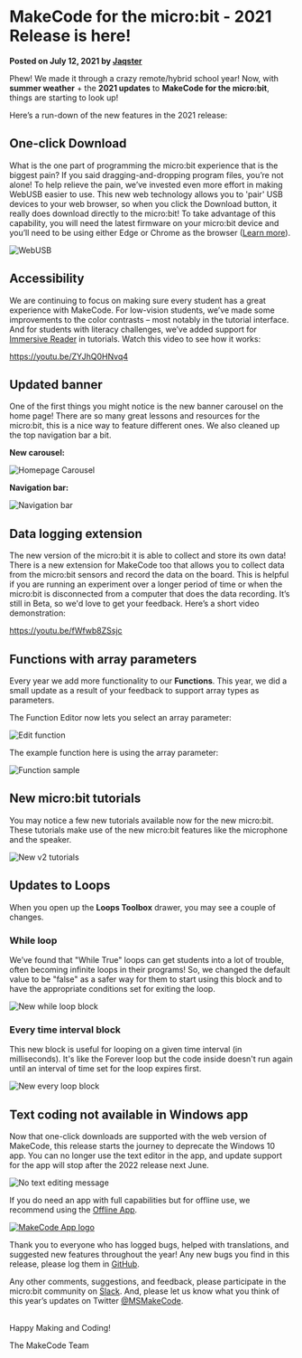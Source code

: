 # MakeCode for the micro:bit - 2021 Release is here!

**Posted on July 12, 2021 by [Jaqster](https://github.com/jaqster)**

Phew! We made it through a crazy remote/hybrid school year! Now, with **summer weather** + the **2021 updates** to **MakeCode for the micro:bit**, things are starting to look up!

Here’s a run-down of the new features in the 2021 release:

## One-click Download

What is the one part of programming the micro:bit experience that is the biggest pain? If you said dragging-and-dropping program files, you’re not alone! To help relieve the pain, we’ve invested even more effort in making WebUSB easier to use. This new web technology allows you to 'pair' USB devices to your web browser, so when you click the Download button, it really does download directly to the micro:bit! To take advantage of this capability, you will need the latest firmware on your micro:bit device and you’ll need to be using either Edge or Chrome as the browser ([Learn more](https://makecode.microbit.org/device/usb/webusb/troubleshoot)).

![WebUSB](/static/blog/microbit/2021-release/webusb.gif)

## Accessibility

We are continuing to focus on making sure every student has a great experience with MakeCode. For low-vision students, we’ve made some improvements to the color contrasts – most notably in the tutorial interface. And for students with literacy challenges, we’ve added support for [Immersive Reader](https://education.microsoft.com/en-us/resource/9b010288) in tutorials. Watch this video to see how it works:

https://youtu.be/ZYJhQ0HNvq4

## Updated banner

One of the first things you might notice is the new banner carousel on the home page! There are so many great lessons and resources for the micro:bit, this is a nice way to feature different ones. We also cleaned up the top navigation bar a bit.

**New carousel:**

![Homepage Carousel](/static/blog/microbit/2021-release/carousel.gif)

**Navigation bar:**

![Navigation bar](/static/blog/microbit/2021-release/navbar.png)

## Data logging extension

The new version of the micro:bit it is able to collect and store its own data! There is a new extension for MakeCode too that allows you to collect data from the micro:bit sensors and record the data on the board. This is helpful if you are running an experiment over a longer period of time or when the micro:bit is disconnected from a computer that does the data recording. It’s still in Beta, so we'd love to get your feedback.  Here’s a short video demonstration:

https://youtu.be/fWfwb8ZSsjc

## Functions with array parameters

Every year we add more functionality to our **Functions**. This year, we did a small update as a result of your feedback to support array types as parameters.

The Function Editor now lets you select an array parameter:

![Edit function](/static/blog/microbit/2021-release/edit-function.png)

The example function here is using the array parameter:

![Function sample](/static/blog/microbit/2021-release/function-sample.png)

## New micro:bit tutorials

You may notice a few new tutorials available now for the new micro:bit. These tutorials make use of the new micro:bit features like the microphone and the speaker.

![New v2 tutorials](/static/blog/microbit/2021-release/v2tutorials.png)

## Updates to Loops

When you open up the **Loops Toolbox** drawer, you may see a couple of changes.

### While loop

We’ve found that "While True" loops can get students into a lot of trouble, often becoming infinite loops in their programs! So, we changed the default value to be "false" as a safer way for them to start using this block and to have the appropriate conditions set for exiting the loop.

![New while loop block](/static/blog/microbit/2021-release/while.png)

### Every time interval block

This new block is useful for looping on a given time interval (in milliseconds). It's like the Forever loop but the code inside doesn't run again until an interval of time set for the loop expires first.

![New every loop block](/static/blog/microbit/2021-release/every.png)

## Text coding not available in Windows app

Now that one-click downloads are supported with the web version of MakeCode, this release starts the journey to deprecate the Windows 10 app. You can no longer use the text editor in the app, and update support for the app will stop after the 2022 release next June.

![No text editing message](/static/blog/microbit/2021-release/no-text-editing.png)

If you do need an app with full capabilities but for offline use, we recommend using the [Offline App](https://makecode.microbit.org/offline).

[![MakeCode App logo](/static/blog/microbit/2021-release/app-logo.png)](https://makecode.microbit.org/offline)

Thank you to everyone who has logged bugs, helped with translations, and suggested new features throughout the year! Any new bugs you find in this release, please log them in [GitHub](https://github.com/Microsoft/pxt-microbit/issues).

Any other comments, suggestions, and feedback, please participate in the micro:bit community on [Slack](https://tech.microbit.org/community/). And, please let us know what you think of this year’s updates on Twitter [@MSMakeCode](https://twitter.com/MSMakeCode).

<br/>
Happy Making and Coding!

The MakeCode Team
